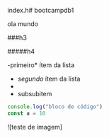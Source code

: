 index.h# bootcampdb1

 ola mundo 
 
 ###h3
 
 #####h4
 
 -primeiro* ítem da lista
 - *segundo* ítem da lista
 -  
 - subsubitem

```js
console.log("bloco de código")
const a = 10
```



![teste de imagem]

